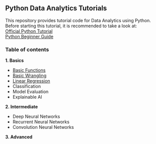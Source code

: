 
## Python Data Analytics Tutorials

This repository provides tutorial code for Data Analytics using Python. Before starting this tutorial, it is recommended to take a look at:  
[Official Python Tutorial](https://docs.python.org/3/tutorial/)  
[Python Beginner Guide](https://wiki.python.org/moin/BeginnersGuide)

### Table of contents
**1. Basics**
- [Basic Functions](https://github.com/daoddv/analytics-notebooks/blob/master/tutorials/01-basics/01_%1Dbasic_functions.ipynb)
- [Basic Wrangling](https://github.com/daoddv/analytics-notebooks/blob/master/tutorials/01-basics/01_basic_handling.ipynb)
- [Linear Regression](https://github.com/daoddv/analytics-notebooks/blob/master/tutorials/01-basics/02_Predictive_Analytics_Regression_Boston_House_Price_Prediction.ipynb)
- Classification
- Model Evaluation
- Explainable AI  

**2. Intermediate**
- Deep Neural Networks
- Recurrent Neural Networks
- Convolution Neural Networks  

**3. Advanced**
